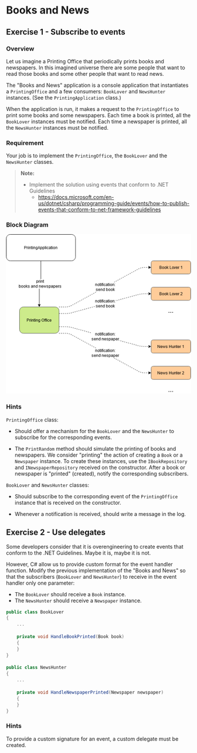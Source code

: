 # Books and News

## Exercise 1 - Subscribe to events

### Overview

Let us imagine a Printing Office that periodically prints books and newspapers. In this imagined universe there are some people that want to read those books and some other people that want to read news.

The "Books and News" application is a console application that instantiates a `PrintingOffice` and a few consumers: `BookLover` and `NewsHunter` instances. (See the `PrintingApplication` class.)

When the application is run, it makes a request to the `PrintingOffice` to print some books and some newspapers. Each time a book is printed, all the `BookLover` instances must be notified. Each time a newspaper is printed, all the `NewsHunter` instances must be notified.

### Requirement

Your job is to implement the `PrintingOffice`, the `BookLover` and the `NewsHunter` classes.

> **Note:**
>
> - Implement the solution using events that conform to .NET Guidelines
>   - https://docs.microsoft.com/en-us/dotnet/csharp/programming-guide/events/how-to-publish-events-that-conform-to-net-framework-guidelines

### Block Diagram

![Block Diagram](block-diagram.drawio.png)

 

### Hints

`PrintingOffice` class:

- Should offer a mechanism for the `BookLover` and the `NewsHunter` to subscribe for the corresponding events.

- The `PrintRandom` method should simulate the printing of books and newspapers. We consider "printing" the action of creating a `Book` or a `Newspaper` instance. To create these instances, use the `IBookRepository` and `INewspaperRepository` received on the constructor. After a book or newspaper is "printed" (created), notify the corresponding subscribers.

`BookLover` and `NewsHunter` classes:

- Should subscribe to the corresponding event of the `PrintingOffice` instance that is received on the constructor.

- Whenever a notification is received, should write a message in the log.

## Exercise 2 - Use delegates

Some developers consider that it is overengineering to create events that conform to the .NET Guidelines. Maybe it is, maybe it is not.

However, C# allow us to provide custom format for the event handler function. Modify the previous implementation of the "Books and News" so that the subscribers (`BookLover` and `NewsHunter`) to receive in the event handler only one parameter:

- The `BookLover` should receive a `Book` instance.
- The `NewsHunter` should receive a `Newspaper` instance.

```csharp
public class BookLover
{
	...
        
	private void HandleBookPrinted(Book book)
	{
	}
}

public class NewsHunter
{
	...

	private void HandleNewspaperPrinted(Newspaper newspaper)
	{
	}
}
```

### Hints

To provide a custom signature for an event, a custom delegate must be created.